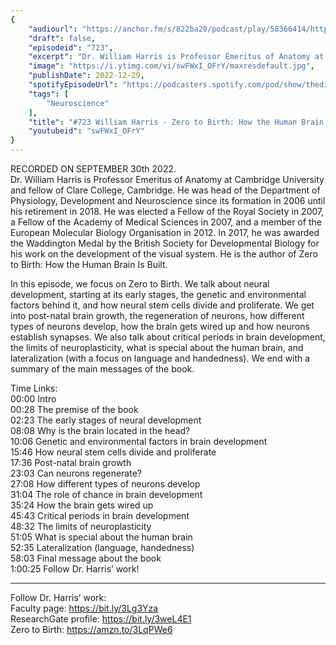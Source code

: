 ```yaml
---
{
	"audiourl": "https://anchor.fm/s/822ba20/podcast/play/58366414/https%3A%2F%2Fd3ctxlq1ktw2nl.cloudfront.net%2Fstaging%2F2022-8-30%2Fd6857736-4e88-7253-77d4-cbeceb6fe76f.m4a",
	"draft": false,
	"episodeid": "723",
	"excerpt": "Dr. William Harris is Professor Emeritus of Anatomy at Cambridge University and fellow of Clare College, Cambridge. He was head of the Department of Physiology, Development and Neuroscience since its formation in 2006 until his retirement in 2018. He was elected a Fellow of the Royal Society in 2007, a Fellow of the Academy of Medical Sciences in 2007, and a member of the European Molecular Biology Organisation in 2012. In 2017, he was awarded the Waddington Medal by the British Society for Developmental Biology for his work on the development of the visual system. He is the author of Zero to Birth: How the Human Brain Is Built.",
	"image": "https://i.ytimg.com/vi/swFWxI_OFrY/maxresdefault.jpg",
	"publishDate": 2022-12-29,
	"spotifyEpisodeUrl": "https://podcasters.spotify.com/pod/show/thedissenter/episodes/723-William-Harris---Zero-to-Birth-How-the-Human-Brain-Is-Built-e1ojn0e",
	"tags": [
		"Neuroscience"
	],
	"title": "#723 William Harris - Zero to Birth: How the Human Brain Is Built",
	"youtubeid": "swFWxI_OFrY"
}
---
```

RECORDED ON SEPTEMBER 30th 2022.  
Dr. William Harris is Professor Emeritus of Anatomy at Cambridge University and fellow of Clare College, Cambridge. He was head of the Department of Physiology, Development and Neuroscience since its formation in 2006 until his retirement in 2018. He was elected a Fellow of the Royal Society in 2007, a Fellow of the Academy of Medical Sciences in 2007, and a member of the European Molecular Biology Organisation in 2012. In 2017, he was awarded the Waddington Medal by the British Society for Developmental Biology for his work on the development of the visual system. He is the author of Zero to Birth: How the Human Brain Is Built.

In this episode, we focus on Zero to Birth. We talk about neural development, starting at its early stages, the genetic and environmental factors behind it, and how neural stem cells divide and proliferate. We get into post-natal brain growth, the regeneration of neurons, how different types of neurons develop, how the brain gets wired up and how neurons establish synapses. We also talk about critical periods in brain development, the limits of neuroplasticity, what is special about the human brain, and lateralization (with a focus on language and handedness). We end with a summary of the main messages of the book.

Time Links:  
<time>00:00</time> Intro  
<time>00:28</time> The premise of the book  
<time>02:23</time> The early stages of neural development  
<time>08:08</time> Why is the brain located in the head?  
<time>10:06</time> Genetic and environmental factors in brain development  
<time>15:46</time> How neural stem cells divide and proliferate  
<time>17:36</time> Post-natal brain growth  
<time>23:03</time> Can neurons regenerate?  
<time>27:08</time> How different types of neurons develop  
<time>31:04</time> The role of chance in brain development  
<time>35:24</time> How the brain gets wired up  
<time>45:43</time> Critical periods in brain development  
<time>48:32</time> The limits of neuroplasticity  
<time>51:05</time> What is special about the human brain  
<time>52:35</time> Lateralization (language, handedness)  
<time>58:03</time> Final message about the book  
<time>1:00:25</time> Follow Dr. Harris’ work!

---

Follow Dr. Harris’ work:  
Faculty page: https://bit.ly/3Lg3Yza  
ResearchGate profile: https://bit.ly/3weL4E1  
Zero to Birth: https://amzn.to/3LqPWe6
